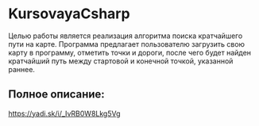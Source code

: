 # KursovayaCsharp
Целью работы является реализация алгоритма поиска кратчайшего пути на
карте. Программа предлагает пользователю загрузить свою карту в программу,
отметить точки и дороги, после чего будет найден кратчайший путь между
стартовой и конечной точкой, указанной раннее.

## Полное описание:
https://yadi.sk/i/_IvRB0W8Lkg5Vg
